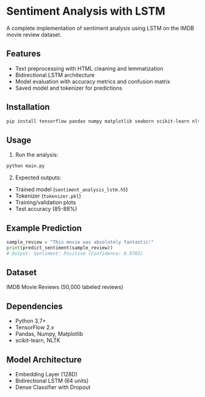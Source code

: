 # Sentiment Analysis with LSTM

A complete implementation of sentiment analysis using LSTM on the IMDB movie review dataset.

## Features
- Text preprocessing with HTML cleaning and lemmatization
- Bidirectional LSTM architecture
- Model evaluation with accuracy metrics and confusion matrix
- Saved model and tokenizer for predictions

## Installation
```bash
pip install tensorflow pandas numpy matplotlib seaborn scikit-learn nltk
```

## Usage
1. Run the analysis:
```bash
python main.py
```

2. Expected outputs:
- Trained model (`sentiment_analysis_lstm.h5`)
- Tokenizer (`tokenizer.pkl`)
- Training/validation plots
- Test accuracy (85-88%)

## Example Prediction
```python
sample_review = "This movie was absolutely fantastic!"
print(predict_sentiment(sample_review))
# Output: Sentiment: Positive (Confidence: 0.9783)
```

## Dataset
IMDB Movie Reviews (50,000 labeled reviews)

## Dependencies
- Python 3.7+
- TensorFlow 2.x
- Pandas, Numpy, Matplotlib
- scikit-learn, NLTK

## Model Architecture
- Embedding Layer (128D)
- Bidirectional LSTM (64 units)
- Dense Classifier with Dropout

